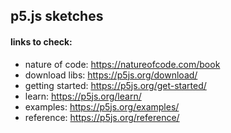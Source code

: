 ## p5.js sketches

#### links to check:

- nature of code: https://natureofcode.com/book
- download libs: https://p5js.org/download/
- getting started: https://p5js.org/get-started/
- learn: https://p5js.org/learn/
- examples: https://p5js.org/examples/
- reference: https://p5js.org/reference/